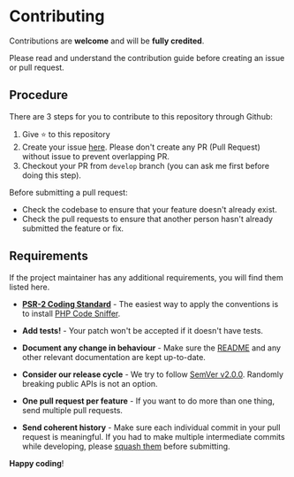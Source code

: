 # Contributing

Contributions are **welcome** and will be **fully credited**.

Please read and understand the contribution guide before creating an issue or pull request.

## Procedure

There are 3 steps for you to contribute to this repository through Github:

1. Give ⭐️ to this repository
2. Create your issue [here](https://github.com/ianriizky/laravel-blog-starter/issues). Please don't create any PR (Pull Request) without issue to prevent overlapping PR.
3. Checkout your PR from `develop` branch (you can ask me first before doing this step).

Before submitting a pull request:

- Check the codebase to ensure that your feature doesn't already exist.
- Check the pull requests to ensure that another person hasn't already submitted the feature or fix.

## Requirements

If the project maintainer has any additional requirements, you will find them listed here.

- **[PSR-2 Coding Standard](https://github.com/php-fig/fig-standards/blob/master/accepted/PSR-2-coding-style-guide.md)** - The easiest way to apply the conventions is to install [PHP Code Sniffer](https://pear.php.net/package/PHP_CodeSniffer).

- **Add tests!** - Your patch won't be accepted if it doesn't have tests.
- **Document any change in behaviour** - Make sure the [README](README.md) and any other relevant documentation are kept up-to-date.
- **Consider our release cycle** - We try to follow [SemVer v2.0.0](https://semver.org/). Randomly breaking public APIs is not an option.
- **One pull request per feature** - If you want to do more than one thing, send multiple pull requests.
- **Send coherent history** - Make sure each individual commit in your pull request is meaningful. If you had to make multiple intermediate commits while developing, please [squash them](https://www.git-scm.com/book/en/v2/Git-Tools-Rewriting-History#Changing-Multiple-Commit-Messages) before submitting.

**Happy coding**!
